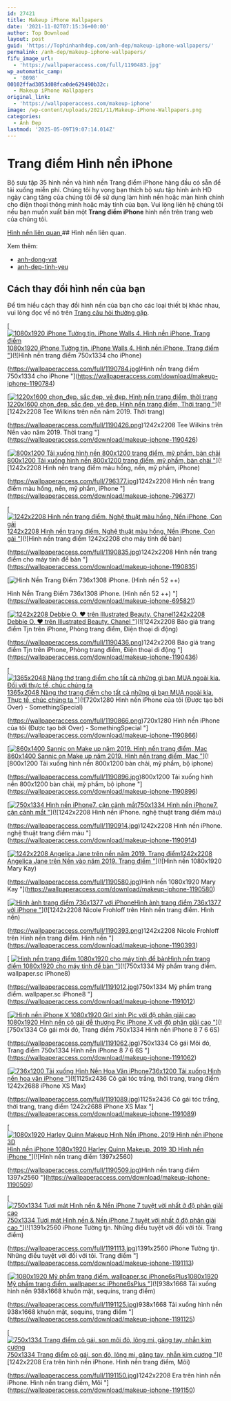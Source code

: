 ```yaml
---
id: 27421
title: Makeup iPhone Wallpapers
date: '2021-11-02T07:15:36+00:00'
author: Top Download
layout: post
guid: 'https://Tophinhanhdep.com/anh-dep/makeup-iphone-wallpapers/'
permalink: /anh-dep/makeup-iphone-wallpapers/
fifu_image_url:
  - 'https://wallpaperaccess.com/full/1190483.jpg'
wp_automatic_camp:
  - '8098'
00102ffad3053d08fca0de629490b32c:
  - Makeup iPhone Wallpapers
original_link:
  - 'https://wallpaperaccess.com/makeup-iphone'
image: /wp-content/uploads/2021/11/Makeup-iPhone-Wallpapers.png
categories:
  - Ảnh Đẹp
lastmod: '2025-05-09T19:07:14.014Z'
---
```

# Trang điểm Hình nền iPhone

Bộ sưu tập 35 hình nền và hình nền Trang điểm iPhone hàng đầu có sẵn để tải xuống miễn phí. Chúng tôi hy vọng bạn thích bộ sưu tập hình ảnh HD ngày càng tăng của chúng tôi để sử dụng làm hình nền hoặc màn hình chính cho điện thoại thông minh hoặc máy tính của bạn. Vui lòng liên hệ chúng tôi nếu bạn muốn xuất bản một **Trang điểm iPhone** hình nền trên trang web của chúng tôi.

[Hình nền liên quan ](#related) ## Hình nền liên quan.

   
 Xem thêm:

   
- [anh-dong-vat](https://tophinhanhdep.com/the-gioi-dong-vat/anh-dong-vat/)
- [anh-dep-tinh-yeu](https://tophinhanhdep.com/anh-tinh-yeu/anh-dep-tinh-yeu/)

## Cách thay đổi hình nền của bạn

Để tìm hiểu cách thay đổi hình nền của bạn cho các loại thiết bị khác nhau, vui lòng đọc về nó trên [Trang câu hỏi thường gặp](https://tophinhanhdep.com/faq/).

  
[[![1080x1920 iPhone Tường tjn.  iPhone Walls 4. Hình nền iPhone, Trang điểm](https://wallpaperaccess.com/full/1190483.jpg)1080x1920 iPhone Tường tjn. iPhone Walls 4. Hình nền iPhone, Trang điểm "](https://wallpaperaccess.com/download/makeup-iphone-1190483)](![Hình nền trang điểm 750x1334 cho iPhone)

(https://wallpaperaccess.com/full/1190784.jpg)Hình nền trang điểm 750x1334 cho iPhone "](https://wallpaperaccess.com/download/makeup-iphone-1190784)

[[![1220x1600 chọn_đẹp.  sắc đẹp, vẻ đẹp.  Hình nền trang điểm, thời trang](https://wallpaperaccess.com/full/1190801.jpg)1220x1600 chọn\_đẹp. sắc đẹp, vẻ đẹp. Hình nền trang điểm, Thời trang "](https://wallpaperaccess.com/download/makeup-iphone-1190801)](![1242x2208 Tee Wilkins trên nền năm 2019. Thời trang)

(https://wallpaperaccess.com/full/1190426.png)1242x2208 Tee Wilkins trên Nền vào năm 2019. Thời trang "](https://wallpaperaccess.com/download/makeup-iphone-1190426)

[[![800x1200 Tải xuống hình nền 800x1200 trang điểm, mỹ phẩm, bàn chải](https://wallpaperaccess.com/full/1190811.jpg)800x1200 Tải xuống hình nền 800x1200 trang điểm, mỹ phẩm, bàn chải "](https://wallpaperaccess.com/download/makeup-iphone-1190811)](![1242x2208 Hình nền trang điểm màu hồng, nền, mỹ phẩm, iPhone)

(https://wallpaperaccess.com/full/796377.jpg)1242x2208 Hình nền trang điểm màu hồng, nền, mỹ phẩm, iPhone "](https://wallpaperaccess.com/download/makeup-iphone-796377)

[[![1242x2208 Hình nền trang điểm, Nghệ thuật màu hồng, Nền iPhone, Con gái](https://wallpaperaccess.com/full/1190825.jpg)1242x2208 Hình nền trang điểm, Nghệ thuật màu hồng, Nền iPhone, Con gái "](https://wallpaperaccess.com/download/makeup-iphone-1190825)](![Hình nền trang điểm 1242x2208 cho máy tính để bàn)

(https://wallpaperaccess.com/full/1190835.jpg)1242x2208 Hình nền trang điểm cho máy tính để bàn "](https://wallpaperaccess.com/download/makeup-iphone-1190835)

[![Hình Nền Trang Điểm 736x1308 iPhone.  (Hình nền 52 ++)](https://wallpaperaccess.com/full/695821.jpg)

Hình Nền Trang Điểm 736x1308 iPhone. (Hình nền 52 ++) "](https://wallpaperaccess.com/download/makeup-iphone-695821)

[[![1242x2208 Debbie O. ❤ trên Illustrated Beauty.  Chanel](https://wallpaperaccess.com/full/1190687.png)1242x2208 Debbie O. ❤ trên Illustrated Beauty. Chanel "](https://wallpaperaccess.com/download/makeup-iphone-1190687)](![1242x2208 Báo giá trang điểm Tjn trên iPhone, Phòng trang điểm, Điện thoại di động)

(https://wallpaperaccess.com/full/1190436.png)1242x2208 Báo giá trang điểm Tjn trên iPhone, Phòng trang điểm, Điện thoại di động "](https://wallpaperaccess.com/download/makeup-iphone-1190436)

[[![1365x2048 Nàng thơ trang điểm cho tất cả những gì bạn MUA ngoài kia.  Đối với thực tế, chúc chúng ta](https://wallpaperaccess.com/full/695764.jpg)1365x2048 Nàng thơ trang điểm cho tất cả những gì bạn MUA ngoài kia. Thực tế, chúc chúng ta "](https://wallpaperaccess.com/download/makeup-iphone-695764)](![720x1280 Hình nền iPhone của tôi (Được tạo bởi Over) - SomethingSpecial)

(https://wallpaperaccess.com/full/1190866.png)720x1280 Hình nền iPhone của tôi (Được tạo bởi Over) - SomethingSpecial "](https://wallpaperaccess.com/download/makeup-iphone-1190866)

[[![860x1400 Sannic on Make up năm 2019. Hình nền trang điểm, Mac](https://wallpaperaccess.com/full/1190611.png)860x1400 Sannic on Make up năm 2019. Hình nền trang điểm, Mac "](https://wallpaperaccess.com/download/makeup-iphone-1190611)](![800x1200 Tải xuống hình nền 800x1200 bàn chải, mỹ phẩm, bộ iphone)

(https://wallpaperaccess.com/full/1190896.jpg)800x1200 Tải xuống hình nền 800x1200 bàn chải, mỹ phẩm, bộ iphone "](https://wallpaperaccess.com/download/makeup-iphone-1190896)

[[![750x1334 Hình nền iPhone7.  cận cảnh mắt](https://wallpaperaccess.com/full/1190905.jpg)750x1334 Hình nền iPhone7. cận cảnh mắt "](https://wallpaperaccess.com/download/makeup-iphone-1190905)](![1242x2208 Hình nền iPhone.  nghệ thuật trang điểm màu)

(https://wallpaperaccess.com/full/1190914.jpg)1242x2208 Hình nền iPhone. nghệ thuật trang điểm màu "](https://wallpaperaccess.com/download/makeup-iphone-1190914)

[[![1242x2208 Angelica Jane trên nền năm 2019. Trang điểm](https://wallpaperaccess.com/full/1190918.jpg)1242x2208 Angelica Jane trên Nền vào năm 2019. Trang điểm "](https://wallpaperaccess.com/download/makeup-iphone-1190918)](![Hình nền 1080x1920 Mary Kay)

(https://wallpaperaccess.com/full/1190580.jpg)Hình nền 1080x1920 Mary Kay "](https://wallpaperaccess.com/download/makeup-iphone-1190580)

[[![Hình ảnh trang điểm 736x1377 với iPhone](https://wallpaperaccess.com/full/1190960.jpg)Hình ảnh trang điểm 736x1377 với iPhone "](https://wallpaperaccess.com/download/makeup-iphone-1190960)](![1242x2208 Nicole Frohloff trên Hình nền trang điểm.  Hình nền)

(https://wallpaperaccess.com/full/1190393.png)1242x2208 Nicole Frohloff trên Hình nền trang điểm. Hình nền "](https://wallpaperaccess.com/download/makeup-iphone-1190393)

[ [![Hình nền trang điểm 1080x1920 cho máy tính để bàn](https://wallpaperaccess.com/full/1191008.jpg)Hình nền trang điểm 1080x1920 cho máy tính để bàn "](https://wallpaperaccess.com/download/makeup-iphone-1191008)](![750x1334 Mỹ phẩm trang điểm.  wallpaper.sc iPhone8)

(https://wallpaperaccess.com/full/1191012.jpg)750x1334 Mỹ phẩm trang điểm. wallpaper.sc iPhone8 "](https://wallpaperaccess.com/download/makeup-iphone-1191012)

[[![Hình nền iPhone X 1080x1920 Girl xinh Pic với độ phân giải cao](https://wallpaperaccess.com/full/1191046.jpg)1080x1920 Hình nền cô gái dễ thương Pic iPhone X với độ phân giải cao "](https://wallpaperaccess.com/download/makeup-iphone-1191046)](![750x1334 Cô gái môi đỏ, Trang điểm 750x1334 Hình nền iPhone 8 7 6 6S)

(https://wallpaperaccess.com/full/1191062.jpg)750x1334 Cô gái Môi đỏ, Trang điểm 750x1334 Hình nền iPhone 8 7 6 6S "](https://wallpaperaccess.com/download/makeup-iphone-1191062)

[[![736x1200 Tải xuống Hình Nền Hoa Văn iPhone](https://wallpaperaccess.com/full/1191076.jpg)736x1200 Tải xuống Hình nền hoa văn iPhone "](https://wallpaperaccess.com/download/makeup-iphone-1191076)](![1125x2436 Cô gái tóc trắng, thời trang, trang điểm 1242x2688 iPhone XS Max)

(https://wallpaperaccess.com/full/1191089.jpg)1125x2436 Cô gái tóc trắng, thời trang, trang điểm 1242x2688 iPhone XS Max "](https://wallpaperaccess.com/download/makeup-iphone-1191089)

[[![1080x1920 Harley Quinn Makeup Hình Nền iPhone.  2019 Hình nền iPhone 3D](https://wallpaperaccess.com/full/1191105.jpg)Hình nền iPhone 1080x1920 Harley Quinn Makeup. 2019 3D Hình nền iPhone "](https://wallpaperaccess.com/download/makeup-iphone-1191105)](![Hình nền trang điểm 1397x2560)

(https://wallpaperaccess.com/full/1190509.jpg)Hình nền trang điểm 1397x2560 "](https://wallpaperaccess.com/download/makeup-iphone-1190509)

[[![750x1334 Tươi mát Hình nền & Nền iPhone 7 tuyệt vời nhất ở độ phân giải cao](https://wallpaperaccess.com/full/1191107.jpg)750x1334 Tươi mát Hình nền &amp; Nền iPhone 7 tuyệt vời nhất ở độ phân giải cao "](https://wallpaperaccess.com/download/makeup-iphone-1191107)](![1391x2560 iPhone Tường tjn.  Những điều tuyệt vời đối với tôi.  Trang điểm)

(https://wallpaperaccess.com/full/1191113.jpg)1391x2560 iPhone Tường tjn. Những điều tuyệt vời đối với tôi. Trang điểm "](https://wallpaperaccess.com/download/makeup-iphone-1191113)

[[![1080x1920 Mỹ phẩm trang điểm.  wallpaper.sc iPhone6sPlus](https://wallpaperaccess.com/full/1191117.jpg)1080x1920 Mỹ phẩm trang điểm. wallpaper.sc iPhone6sPlus "](https://wallpaperaccess.com/download/makeup-iphone-1191117)](![938x1668 Tải xuống hình nền 938x1668 khuôn mặt, sequins, trang điểm)

(https://wallpaperaccess.com/full/1191125.jpg)938x1668 Tải xuống hình nền 938x1668 khuôn mặt, sequins, trang điểm "](https://wallpaperaccess.com/download/makeup-iphone-1191125)

[[![750x1334 Trang điểm cô gái, son môi đỏ, lông mi, găng tay, nhẫn kim cương](https://wallpaperaccess.com/full/1191130.jpg)750x1334 Trang điểm cô gái, son đỏ, lông mi, găng tay, nhẫn kim cương "](https://wallpaperaccess.com/download/makeup-iphone-1191130)](![1242x2208 Era trên hình nền iPhone.  Hình nền trang điểm, Môi)

(https://wallpaperaccess.com/full/1191150.jpg)1242x2208 Era trên hình nền iPhone. Hình nền trang điểm, Môi "](https://wallpaperaccess.com/download/makeup-iphone-1191150)
